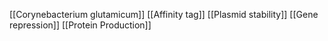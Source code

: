 [[Corynebacterium glutamicum]]
[[Affinity tag]]
[[Plasmid stability]]
[[Gene repression]]
[[Protein Production]]
